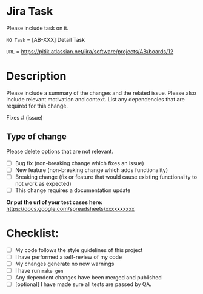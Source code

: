 # Jira Task

Please include task on it.

`NO Task` = [AB-XXX] Detail Task

`URL` = https://pitik.atlassian.net/jira/software/projects/AB/boards/12

# Description

Please include a summary of the changes and the related issue. Please also include relevant motivation and context. List any dependencies that are required for this change.

Fixes # (issue)

## Type of change

Please delete options that are not relevant.

- [ ] Bug fix (non-breaking change which fixes an issue)
- [ ] New feature (non-breaking change which adds functionality)
- [ ] Breaking change (fix or feature that would cause existing functionality to not work as expected)
- [ ] This change requires a documentation update

**Or put the url of your test cases here:**
https://docs.google.com/spreadsheets/xxxxxxxxxx

# Checklist:

- [ ] My code follows the style guidelines of this project
- [ ] I have performed a self-review of my code
- [ ] My changes generate no new warnings
- [ ] I have run `make gen`
- [ ] Any dependent changes have been merged and published
- [ ] [optional] I have made sure all tests are passed by QA.
